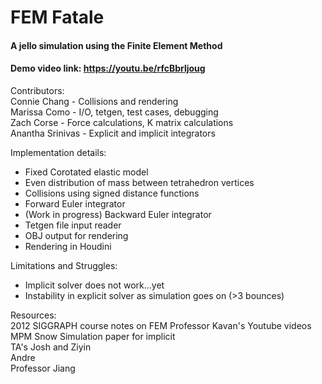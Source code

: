 # FEM Fatale
#### A jello simulation using the Finite Element Method
#### Demo video link: https://youtu.be/rfcBbrljoug

Contributors:  
Connie Chang - Collisions and rendering  
Marissa Como - I/O, tetgen, test cases, debugging  
Zach Corse - Force calculations, K matrix calculations  
Anantha Srinivas - Explicit and implicit integrators  

Implementation details:  
- Fixed Corotated elastic model  
- Even distribution of mass between tetrahedron vertices  
- Collisions using signed distance functions  
- Forward Euler integrator  
- (Work in progress) Backward Euler integrator 
- Tetgen file input reader
- OBJ output for rendering
- Rendering in Houdini  

Limitations and Struggles:  
- Implicit solver does not work...yet
- Instability in explicit solver as simulation goes on (>3 bounces) 

Resources:  
2012 SIGGRAPH course notes on FEM
Professor Kavan's Youtube videos
MPM Snow Simulation paper for implicit  
TA's Josh and Ziyin  
Andre  
Professor Jiang  

